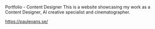 Portfolio - Content Designer
This is a website showcasing my work as a Content Designer, AI creative specialist and cinematographer.

https://paulevans.se/